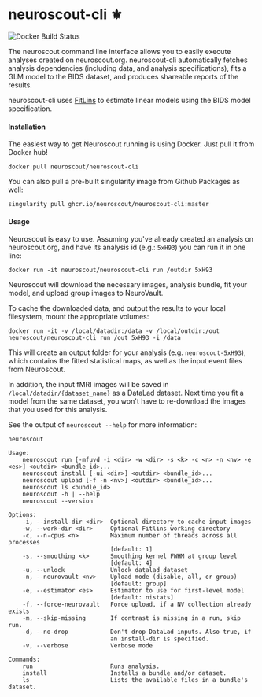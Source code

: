 # neuroscout-cli ⚜️
![Docker Build Status](https://img.shields.io/docker/cloud/build/neuroscout/neuroscout-cli.svg)

The neuroscout command line interface allows you to easily execute analyses created on neuroscout.org. neuroscout-cli automatically fetches analysis dependencies (including data, and analysis specifications), fits a GLM model to the BIDS dataset, and produces shareable reports of the results.

neuroscout-cli uses [FitLins](https://github.com/poldracklab/fitlins) to estimate linear models using the BIDS model specification.

#### Installation
The easiest way to get Neuroscout running is using Docker. Just pull it from Docker hub!

    docker pull neuroscout/neuroscout-cli
    
You can also pull a pre-built singularity image from Github Packages as well:


    singularity pull ghcr.io/neuroscout/neuroscout-cli:master

#### Usage
Neuroscout is easy to use. Assuming you've already created an analysis on neuroscout.org, and have its analysis id (e.g.: `5xH93`) you can run it in one line:

    docker run -it neuroscout/neuroscout-cli run /outdir 5xH93

Neuroscout will download the necessary images, analysis bundle, fit your model, and upload group images to NeuroVault.

To cache the downloaded data, and output the results to your local filesystem, mount the appropriate volumes:

    docker run -it -v /local/datadir:/data -v /local/outdir:/out neuroscout/neuroscout-cli run /out 5xH93 -i /data

This will create an output folder for your analysis (e.g. `neuroscout-5xH93`), which contains the fitted statistical maps, as well as the input event files from Neuroscout.

In addition, the input fMRI images will be saved in `/local/datadir/{dataset_name}` as a DataLad dataset. Next time you fit a model from the same dataset,
you won't have to re-download the images that you used for this analysis. 

See the output of `neuroscout --help` for more information:

```
neuroscout

Usage:
    neuroscout run [-mfuvd -i <dir> -w <dir> -s <k> -c <n> -n <nv> -e <es>] <outdir> <bundle_id>...
    neuroscout install [-ui <dir>] <outdir> <bundle_id>...
    neuroscout upload [-f -n <nv>] <outdir> <bundle_id>...
    neuroscout ls <bundle_id>
    neuroscout -h | --help
    neuroscout --version

Options:
    -i, --install-dir <dir>  Optional directory to cache input images
    -w, --work-dir <dir>     Optional Fitlins working directory 
    -c, --n-cpus <n>         Maximum number of threads across all processes
                             [default: 1]
    -s, --smoothing <k>      Smoothing kernel FWHM at group level
                             [default: 4]
    -u, --unlock             Unlock datalad dataset
    -n, --neurovault <nv>    Upload mode (disable, all, or group)
                             [default: group]
    -e, --estimator <es>     Estimator to use for first-level model
                             [default: nistats]
    -f, --force-neurovault   Force upload, if a NV collection already exists
    -m, --skip-missing       If contrast is missing in a run, skip run.
    -d, --no-drop            Don't drop DataLad inputs. Also true, if
                             an install-dir is specified.
    -v, --verbose	         Verbose mode

Commands:
    run                      Runs analysis.
    install                  Installs a bundle and/or dataset.
    ls                       Lists the available files in a bundle's dataset.
```
